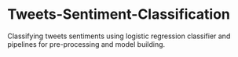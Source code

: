 # Tweets-Sentiment-Classification
Classifying tweets sentiments using logistic regression classifier and pipelines for pre-processing and model building.
